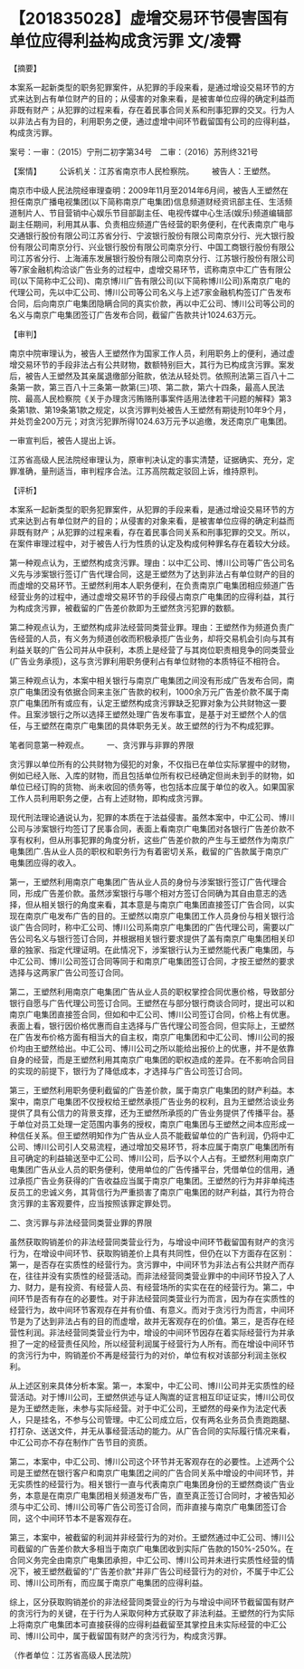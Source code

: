 # 【201835028】虚增交易环节侵害国有单位应得利益构成贪污罪 文/凌霄

【摘要】

本案系一起新类型的职务犯罪案件，从犯罪的手段来看，是通过增设交易环节的方式来达到占有单位财产的目的；从侵害的对象来看，是被害单位应得的确定利益而非既有财产；从犯罪的过程来看，存在着民事合同关系和刑事犯罪的交叉。行为人以非法占有为目的，利用职务之便，通过虚增中间环节截留国有公司的应得利益，构成贪污罪。

案号：一审：（2015）宁刑二初字第34号　二审：（2016）苏刑终321号

【案情】 　　公诉机关：江苏省南京市人民检察院。 　　被告人：王塑然。

南京市中级人民法院经审理查明：2009年11月至2014年6月间，被告人王塑然在担任南京广播电视集团(以下简称南京广电集团)信息频道财经资讯部主任、生活频道制片人、节目营销中心娱乐节目部副主任、电视传媒中心生活(娱乐)频道编辑部副主任期间，利用其从事、负责相应频道广告经营的职务便利，在代表南京广电与交通银行股份有限公司江苏省分行、宁波银行股份有限公司南京分行、光大银行股份有限公司南京分行、兴业银行股份有限公司南京分行、中国工商银行股份有限公司江苏省分行、上海浦东发展银行股份有限公司南京分行、江苏银行股份有限公司等7家金融机构洽谈广告业务的过程中，虚增交易环节，谎称南京中汇广告有限公司(以下简称中汇公司)、南京博川广告有限公司(以下简称博川公司)系南京广电的代理公司，先以中汇公司、博川公司等公司名义与上述7家金融机构签订广告发布合同，后向南京广电集团隐瞒合同的真实价款，再以中汇公司、博川公司等公司的名义与南京广电集团签订广告发布合同，截留广告款共计1024.63万元。

【审判】

南京中院审理认为，被告人王塑然作为国家工作人员，利用职务上的便利，通过虚增交易环节的手段非法占有公共财物，数额特别巨大，其行为已构成贪污罪。案发后，被告人王塑然及其亲属退缴部分赃款，依法从轻处罚。依照刑法第三百八十二条第一款，第三百八十三条第一款第(三)项、第二款，第六十四条，最高人民法院、最高人民检察院《关于办理贪污贿赂刑事案件适用法律若干问题的解释》第3条第1款、第19条第1款之规定，以贪污罪判处被告人王塑然有期徒刑10年9个月，并处罚金200万元；对贪污犯罪所得1024.63万元予以追缴，发还南京广电集团。

一审宣判后，被告人提出上诉。

江苏省高级人民法院经审理认为，原审判决认定的事实清楚，证据确实、充分，定罪准确，量刑适当，审判程序合法。江苏高院裁定驳回上诉，维持原判。

【评析】

本案系一起新类型的职务犯罪案件，从犯罪的手段来看，是通过增设交易环节的方式来达到占有单位财产的目的；从侵害的对象来看，是被害单位应得的确定利益而非既有财产；从犯罪的过程来看，存在着民事合同关系和刑事犯罪的交叉。所以，在案件审理过程中，对于被告人行为性质的认定及构成何种罪名存在着较大分歧。

第一种观点认为，王塑然构成贪污罪。理由：以中汇公司、博川公司等广告公司名义先与涉案银行签订广告代理合同，这是王塑然为了达到非法占有单位财产的目的而虚增的交易环节。王塑然利用本人职务便利，在负责南京广电集团相应频道广告经营业务的过程中，通过虚增交易环节的手段侵占南京广电集团的应得利益，其行为构成贪污罪，被截留的广告差价款即为王塑然贪污犯罪的数额。

第二种观点认为，王塑然构成非法经营同类营业罪。理由：王塑然作为频道负责广告经营的人员，有义务为频道创收而积极承揽广告业务，却将交易机会引向与其有利益关联的广告公司并从中获利，本质上是经营了与其岗位职责相竞争的同类营业(广告业务承揽)，这与贪污罪利用职务便利占有单位财物的本质特征不相符合。

第三种观点认为，本案中相关银行与南京广电集团之间没有形成广告发布合同，南京广电集团没有依据合同来主张广告款的权利，1000余万元广告差价款不属于南京广电集团所有或应有，认定王塑然构成贪污罪缺乏犯罪对象为公共财物这一要件。且案涉银行之所以选择王塑然处理广告发布事宜，是基于对王塑然个人的信任，与王塑然在南京广电集团的具体职务无关。故王塑然的行为不构成犯罪。

笔者同意第一种观点。 　　一、贪污罪与非罪的界限

贪污罪以单位所有的公共财物为侵犯的对象，不仅指已在单位实际掌握中的财物，例如已经入账、入库的财物，而且包括单位所有权已经确定但尚未到手的财物，如单位已经订购的货物、尚未收回的债务等，也包括本应属于单位的收入。如果国家工作人员利用职务之便，占有上述财物，即构成贪污罪。

现代刑法理论通说认为，犯罪的本质在于法益侵害。虽然本案中，中汇公司、博川公司与涉案银行均签订了民事合同，表面上看南京广电集团对各银行广告差价款不享有权利，但从刑事犯罪的角度分析，这些广告差价款的产生与王塑然作为南京广电集团广.告从业人员的职权和职务行为有着密切关系，截留的广告款属于南京广电集团应得的收入。

第一，王塑然利用南京广电集团广告从业人员的身份与涉案银行签订广告代理合同，形成广告差价款。虽然涉案银行与哪个相对方签订合同确为其自由意志的选择，但从相关银行的角度来看，其本意是与南京广电集团直接签订广告合同，以实现在南京广电发布广告的目的。王塑然以南京广电集团工作人员身份与相关银行洽谈广告合同时，称中汇公司、博川公司系南京广电集团的广告代理公司，需要以广告公司名义与银行签订合同，并根据相关银行要求提供了盖有南京广电集团相关印章的独家、指定代理证明。在此情况下，涉案银行认为王塑然能代表广电集团，与中汇公司、博川公司签订合同等同于和南京广电集团签订合同，才按王塑然的要求选择与这两家广告公司签订合同。

第二，王塑然利用南京广电集团广告从业人员的职权掌控合同优惠价格，导致部分银行自愿与广告代理公司签订合同。王塑然在与部分银行商谈合同时，提出可以和南京广电集团直接签合同，但如和中汇公司、博川公司签订合同，价格上有优惠。表面上看，银行因价格优惠而自主选择与广告代理公司签合同，但实际上，王塑然在广告发布价格方面有相当大的自主权，南京广电集团和中汇公司、博川公司的报价均由王塑然给出。中汇公司、博川公司之所以能给出报价上的优惠，并不是依靠自身的经营，而是王塑然利用其南京广电集团的职权造成的差异。在不影响合同目的实现的前提下，银行为了降低成本，才选择与广告公司签订合同。

第三，王塑然利用职务便利截留的广告差价款，属于南京广电集团的财产利益。本案中，南京广电集团不仅授权给王塑然承揽广告业务的权利，且为王塑然洽谈业务提供了具有公信力的背景支撑，还为王塑然所承揽的广告业务提供了传播平台。基于单位对员工处理一定范围内事务的授权，南京广电集团与王塑然之间本应形成一种信任关系。但王塑然明知作为广告从业人员不能截留单位的广告利润，仍将中汇公司、博川公司引人交易流程，通过增加交易环节，将本应属于南京广电集团所有且可确定的利益输送至中汇公司、博川公司，后予以个人占有。王塑然利用南京广电集团广告从业人员的职务便利，使用单位的广告传播平台，凭借单位的信用，通过承揽广告业务获得的广告收益应当属于南京广电集团。王塑然的行为并非单纯违反员工的忠诚义务，其背信行为严重损害了南京广电集团的财产利益，其行为符合贪污罪的主客观要件，应当按照该罪定罪处罚。

二、贪污罪与非法经营同类营业罪的界限

虽然获取购销差价的非法经营同类营业行为，与增设中间环节截留国有财产的贪污行为，在增设中间环节、获取购销差价上具有共同性，但仍在以下方面存在区别：第一，是否存在实质性的经营行为。贪污罪中，中间环节为非法占有公共财产而存在，往往并没有实质性的经营活动。而非法经营同类营业罪中的中间环节投入了人力、财力，是有投资、有经营人员、有经营场所的实实在在的经营行为。第二，中间环节是否有存在的必要性。对于非法经营同类营业行为而言，因为存在实质性的经营行为，故中间环节客观存在并有价值、有意义。而对于贪污行为而言，中间环节是为了达到非法占有的目的而虚增，故并无客观存在的价值。第三，是否存在经营性利润。非法经营同类营业行为中，增设的中间环节因存在着实际经营行为并承担了一定的经营责任风险，所以经营利润属于经营行为人所有。而在增设中间环节的贪污行为中，购销差价不再是经营行为的对价，单位有权对该部分利润主张权利。

从上述区别来具体分析本案。第一，本案中，中汇公司、博川公司并无实质性的经营活动。对于博川公司，王塑然供述与证人陶嵩的证言相互印证证实，博川公司仅是为王塑然走账，未参与实际经营。对于中汇公司，王塑然的母亲作为法定代表人，只是挂名，不参与公司管理。中汇公司成立后，仅有两名业务员负责跑跑腿、打打杂、送送文件，并无从事经营活动的能力。从广告合同的实际履行情况来看，中汇公司亦不存在制作广告节目的资质。

第二，本案中，中汇公司、博川公司这个环节并无客观存在的必要性。上述两个公司是王塑然在银行客户和南京广电集团之间的广告合同关系中增设的中间环节，并无实质性的经营行为。相关银行一直与代表南京广电集团身份的王塑然商谈广告业务，本意是在南京广电集团相关频道发布广告，直至真正签订合同时，才被告知必须与中汇公司、博川公司等广告公司签订合同，而非直接与南京广电集团签订合同，这个中间环节本不是客观存在。

第三，本案中，被截留的利润并非经营行为的对价。王塑然通过中汇公司、博川公司截留的广告差价款大多相当于南京广电集团收到实际广告款的150%-250%。在合同义务完全由南京广电集团承担，中汇公司、博川公司并未进行实质性经营的情况下，被王塑然截留的"广告差价款"并非广告公司经营行为的对价，不属于中汇公司、博川公司所有，而应属于南京广电集团的应得利益。

综上，区分获取购销差价的非法经营同类营业的行为与增设中间环节截留国有财产的贪污行为的关键，在于行为人采取何种方式获取了非法利益。王塑然的行为实际上将南京广电集团本可直接获得的应得利益截留至其掌控且未实际经营的中汇公司、博川公司中，属于截留国有财产的贪污行为，构成贪污罪。

（作者单位：江苏省高级人民法院）